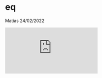 eq
================
Matias
24/02/2022

![
y=x_1+\\epsilon.
](https://latex.codecogs.com/png.latex?%0Ay%3Dx_1%2B%5Cepsilon.%0A "
y=x_1+\epsilon.
")
